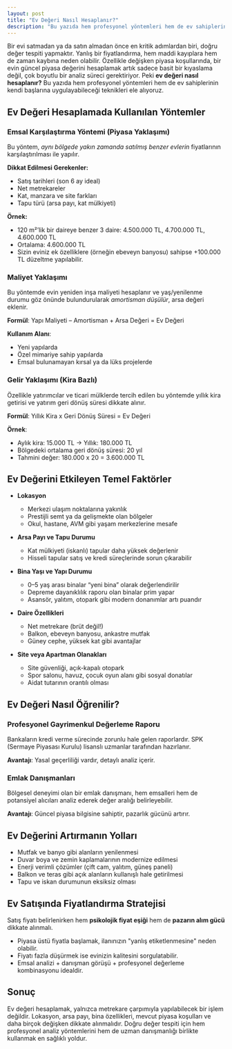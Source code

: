 ```yaml
---
layout: post
title: "Ev Değeri Nasıl Hesaplanır?"
description: "Bu yazıda hem profesyonel yöntemleri hem de ev sahiplerinin kendi başlarına uygulayabileceği teknikleri ele alıyoruz."
---
```


Bir evi satmadan ya da satın almadan önce en kritik adımlardan biri, doğru değer tespiti yapmaktır. Yanlış bir fiyatlandırma, hem maddi kayıplara hem de zaman kaybına neden olabilir. Özellikle değişken piyasa koşullarında, bir evin güncel piyasa değerini hesaplamak artık sadece basit bir kıyaslama değil, çok boyutlu bir analiz süreci gerektiriyor. Peki **ev değeri nasıl hesaplanır?** Bu yazıda hem profesyonel yöntemleri hem de ev sahiplerinin kendi başlarına uygulayabileceği teknikleri ele alıyoruz.

## Ev Değeri Hesaplamada Kullanılan Yöntemler

### Emsal Karşılaştırma Yöntemi (Piyasa Yaklaşımı)

Bu yöntem, *aynı bölgede yakın zamanda satılmış benzer evlerin* fiyatlarının karşılaştırılması ile yapılır.

**Dikkat Edilmesi Gerekenler:**

- Satış tarihleri (son 6 ay ideal)
- Net metrekareler
- Kat, manzara ve site farkları
- Tapu türü (arsa payı, kat mülkiyeti)

**Örnek:**

- 120 m²’lik bir daireye benzer 3 daire: 4.500.000 TL, 4.700.000 TL, 4.600.000 TL
- Ortalama: 4.600.000 TL
- Sizin eviniz ek özelliklere (örneğin ebeveyn banyosu) sahipse +100.000 TL düzeltme yapılabilir.

### Maliyet Yaklaşımı

Bu yöntemde evin yeniden inşa maliyeti hesaplanır ve yaş/yenilenme durumu göz önünde bulundurularak *amortisman düşülür*, arsa değeri eklenir.

**Formül**: Yapı Maliyeti – Amortisman + Arsa Değeri = Ev Değeri

**Kullanım Alanı**:

- Yeni yapılarda
- Özel mimariye sahip yapılarda
- Emsal bulunamayan kırsal ya da lüks projelerde

### Gelir Yaklaşımı (Kira Bazlı)

Özellikle yatırımcılar ve ticari mülklerde tercih edilen bu yöntemde yıllık kira getirisi ve yatırım geri dönüş süresi dikkate alınır.

**Formül**: Yıllık Kira x Geri Dönüş Süresi = Ev Değeri

**Örnek**:

- Aylık kira: 15.000 TL → Yıllık: 180.000 TL
- Bölgedeki ortalama geri dönüş süresi: 20 yıl
- Tahmini değer: 180.000 x 20 = 3.600.000 TL

## Ev Değerini Etkileyen Temel Faktörler

- **Lokasyon**
  - Merkezi ulaşım noktalarına yakınlık
  - Prestijli semt ya da gelişmekte olan bölgeler
  - Okul, hastane, AVM gibi yaşam merkezlerine mesafe

- **Arsa Payı ve Tapu Durumu**
  - Kat mülkiyeti (iskanlı) tapular daha yüksek değerlenir
  - Hisseli tapular satış ve kredi süreçlerinde sorun çıkarabilir

- **Bina Yaşı ve Yapı Durumu**
  - 0–5 yaş arası binalar “yeni bina” olarak değerlendirilir
  - Depreme dayanıklılık raporu olan binalar prim yapar
  - Asansör, yalıtım, otopark gibi modern donanımlar artı puandır

- **Daire Özellikleri**
  - Net metrekare (brüt değil!)
  - Balkon, ebeveyn banyosu, ankastre mutfak
  - Güney cephe, yüksek kat gibi avantajlar

- **Site veya Apartman Olanakları**
  - Site güvenliği, açık-kapalı otopark
  - Spor salonu, havuz, çocuk oyun alanı gibi sosyal donatılar
  - Aidat tutarının orantılı olması

## Ev Değeri Nasıl Öğrenilir?

### Profesyonel Gayrimenkul Değerleme Raporu

Bankaların kredi verme sürecinde zorunlu hale gelen raporlardır. SPK (Sermaye Piyasası Kurulu) lisanslı uzmanlar tarafından hazırlanır.

**Avantajı**: Yasal geçerliliği vardır, detaylı analiz içerir.

### Emlak Danışmanları

Bölgesel deneyimi olan bir emlak danışmanı, hem emsalleri hem de potansiyel alıcıları analiz ederek değer aralığı belirleyebilir.

**Avantajı**: Güncel piyasa bilgisine sahiptir, pazarlık gücünü artırır.

## Ev Değerini Artırmanın Yolları

- Mutfak ve banyo gibi alanların yenilenmesi
- Duvar boya ve zemin kaplamalarının modernize edilmesi
- Enerji verimli çözümler (çift cam, yalıtım, güneş paneli)
- Balkon ve teras gibi açık alanların kullanışlı hale getirilmesi
- Tapu ve iskan durumunun eksiksiz olması

## Ev Satışında Fiyatlandırma Stratejisi

Satış fiyatı belirlenirken hem **psikolojik fiyat eşiği** hem de **pazarın alım gücü** dikkate alınmalı.

- Piyasa üstü fiyatla başlamak, ilanınızın "yanlış etiketlenmesine" neden olabilir.
- Fiyatı fazla düşürmek ise evinizin kalitesini sorgulatabilir.
- Emsal analizi + danışman görüşü + profesyonel değerleme kombinasyonu idealdir.

## Sonuç

Ev değeri hesaplamak, yalnızca metrekare çarpımıyla yapılabilecek bir işlem değildir. Lokasyon, arsa payı, bina özellikleri, mevcut piyasa koşulları ve daha birçok değişken dikkate alınmalıdır. Doğru değer tespiti için hem profesyonel analiz yöntemlerini hem de uzman danışmanlığı birlikte kullanmak en sağlıklı yoldur.